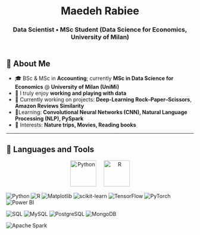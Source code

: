 <!-- Centered name & title -->
<h1 align="center">Maedeh Rabiee</h1>
<h3 align="center">Data Scientist • MSc Student (Data Science for Economics, University of Milan)</h3>

<!-- thin rainbow line -->
<p align="center">
  <img src="https://raw.githubusercontent.com/andreasbm/readme/master/assets/lines/rainbow.png" width="100%" height="3">
</p>

## 🔰 About Me
- 🎓 BSc & MSc in **Accounting**; currently **MSc in Data Science for Economics** @ **University of Milan (UniMi)**
- 💙 I truly enjoy **working and playing with data**
- 🧪 Currently working on  projects: **Deep-Learning Rock–Paper–Scissors**, **Amazon Reviews Similarity**
- 🌱Learning: **Convolutional Neural Networks (CNN), Natural Language Processing (NLP), PySpark**
- 🌿 Interests: **Nature trips, Movies, Reading books**

---
## 🧰 Languages and Tools

<p align="center">
  <img alt="Python" height="70" src="https://cdn.jsdelivr.net/gh/devicons/devicon/icons/python/python-original.svg"/>
  &nbsp;&nbsp;&nbsp;
  <img alt="R" height="70" src="https://cdn.jsdelivr.net/gh/devicons/devicon/icons/r/r-original.svg"/>
</p>

<p>

![Python](https://img.shields.io/badge/Python-3776AB?style=for-the-badge&logo=python&logoColor=white)
![R](https://img.shields.io/badge/R-276DC3?style=for-the-badge&logo=r&logoColor=white)
![Matplotlib](https://img.shields.io/badge/Matplotlib-005C5C?style=for-the-badge&logo=plotly&logoColor=white)
![scikit-learn](https://img.shields.io/badge/Scikit--Learn-F7931E?style=for-the-badge&logo=scikitlearn&logoColor=white)
![TensorFlow](https://img.shields.io/badge/TensorFlow-FF6F00?style=for-the-badge&logo=tensorflow&logoColor=white)
![PyTorch](https://img.shields.io/badge/PyTorch-EE4C2C?style=for-the-badge&logo=pytorch&logoColor=white)
![Power BI](https://img.shields.io/badge/Power%20BI-F2C811?style=for-the-badge&logo=powerbi&logoColor=black)

![SQL](https://img.shields.io/badge/SQL-336791?style=for-the-badge&logo=database&logoColor=white)
![MySQL](https://img.shields.io/badge/MySQL-005C84?style=for-the-badge&logo=mysql&logoColor=white)
![PostgreSQL](https://img.shields.io/badge/PostgreSQL-316192?style=for-the-badge&logo=postgresql&logoColor=white)
![MongoDB](https://img.shields.io/badge/MongoDB-4EA94B?style=for-the-badge&logo=mongodb&logoColor=white)

![Apache Spark](https://img.shields.io/badge/Apache%20Spark-E25A1C?style=for-the-badge&logo=apachespark&logoColor=white)
</p>
